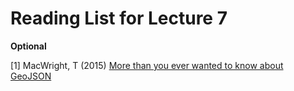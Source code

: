 # Reading List for Lecture 7

**Optional**

[1] MacWright, T (2015) [More than you ever wanted to know about GeoJSON](assets/geojson.pdf)
